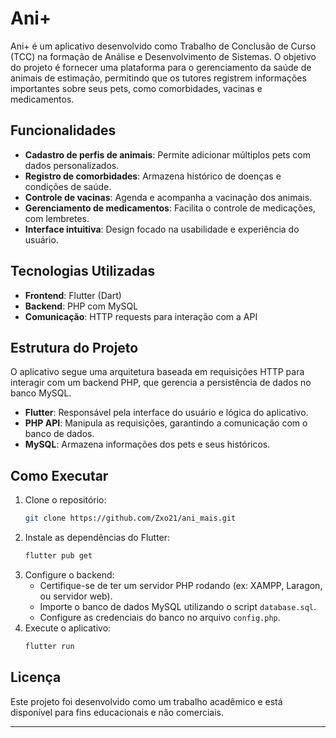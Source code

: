# Ani+

Ani+ é um aplicativo desenvolvido como Trabalho de Conclusão de Curso (TCC) na formação de Análise e Desenvolvimento de Sistemas. O objetivo do projeto é fornecer uma plataforma para o gerenciamento da saúde de animais de estimação, permitindo que os tutores registrem informações importantes sobre seus pets, como comorbidades, vacinas e medicamentos.

## Funcionalidades

- **Cadastro de perfis de animais**: Permite adicionar múltiplos pets com dados personalizados.
- **Registro de comorbidades**: Armazena histórico de doenças e condições de saúde.
- **Controle de vacinas**: Agenda e acompanha a vacinação dos animais.
- **Gerenciamento de medicamentos**: Facilita o controle de medicações, com lembretes.
- **Interface intuitiva**: Design focado na usabilidade e experiência do usuário.

## Tecnologias Utilizadas

- **Frontend**: Flutter (Dart)
- **Backend**: PHP com MySQL
- **Comunicação**: HTTP requests para interação com a API

## Estrutura do Projeto

O aplicativo segue uma arquitetura baseada em requisições HTTP para interagir com um backend PHP, que gerencia a persistência de dados no banco MySQL.

- **Flutter**: Responsável pela interface do usuário e lógica do aplicativo.
- **PHP API**: Manipula as requisições, garantindo a comunicação com o banco de dados.
- **MySQL**: Armazena informações dos pets e seus históricos.

## Como Executar

1. Clone o repositório:
   ```bash
   git clone https://github.com/Zxo21/ani_mais.git
   ```
2. Instale as dependências do Flutter:
   ```bash
   flutter pub get
   ```
3. Configure o backend:
   - Certifique-se de ter um servidor PHP rodando (ex: XAMPP, Laragon, ou servidor web).
   - Importe o banco de dados MySQL utilizando o script `database.sql`.
   - Configure as credenciais do banco no arquivo `config.php`.
4. Execute o aplicativo:
   ```bash
   flutter run
   ```

## Licença

Este projeto foi desenvolvido como um trabalho acadêmico e está disponível para fins educacionais e não comerciais.

---

